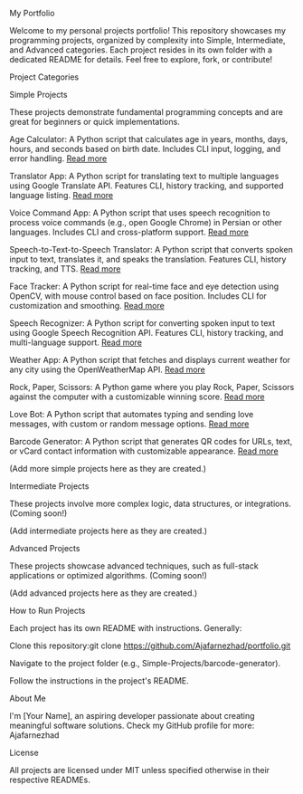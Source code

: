 My Portfolio

Welcome to my personal projects portfolio! This repository showcases my programming projects, organized by complexity into Simple, Intermediate, and Advanced categories. Each project resides in its own folder with a dedicated README for details. Feel free to explore, fork, or contribute!

Project Categories

Simple Projects

These projects demonstrate fundamental programming concepts and are great for beginners or quick implementations.

Age Calculator: A Python script that calculates age in years, months, days, hours, and seconds based on birth date. Includes CLI input, logging, and error handling. [Read more](Simple-Projects/age-calculator/README.md)

Translator App: A Python script for translating text to multiple languages using Google Translate API. Features CLI, history tracking, and supported language listing. [Read more](Simple-Projects/translator-app/README.md)

Voice Command App: A Python script that uses speech recognition to process voice commands (e.g., open Google Chrome) in Persian or other languages. Includes CLI and cross-platform support. [Read more](Simple-Projects/voice-command-app/README.md)

Speech-to-Text-to-Speech Translator: A Python script that converts spoken input to text, translates it, and speaks the translation. Features CLI, history tracking, and TTS. [Read more](Simple-Projects/speech-translator/README.md)

Face Tracker: A Python script for real-time face and eye detection using OpenCV, with mouse control based on face position. Includes CLI for customization and smoothing. [Read more](Simple-Projects/face-tracker/README.md)

Speech Recognizer: A Python script for converting spoken input to text using Google Speech Recognition API. Features CLI, history tracking, and multi-language support. [Read more](Simple-Projects/speech-recognizer/README.md)

Weather App: A Python script that fetches and displays current weather for any city using the OpenWeatherMap API. [Read more](Simple-Projects/weather-app/README.md)

Rock, Paper, Scissors: A Python game where you play Rock, Paper, Scissors against the computer with a customizable winning score. [Read more](Simple-Projects/rock-paper-scissors/README.md)

Love Bot: A Python script that automates typing and sending love messages, with custom or random message options. [Read more](Simple-Projects/love-bot/README.md)

Barcode Generator: A Python script that generates QR codes for URLs, text, or vCard contact information with customizable appearance. [Read more](Simple-Projects/barcode-generator/README.md)

(Add more simple projects here as they are created.)

Intermediate Projects

These projects involve more complex logic, data structures, or integrations. (Coming soon!)

(Add intermediate projects here as they are created.)

Advanced Projects

These projects showcase advanced techniques, such as full-stack applications or optimized algorithms. (Coming soon!)

(Add advanced projects here as they are created.)

How to Run Projects

Each project has its own README with instructions. Generally:



Clone this repository:git clone https://github.com/Ajafarnezhad/portfolio.git





Navigate to the project folder (e.g., Simple-Projects/barcode-generator).

Follow the instructions in the project's README.



About Me

I'm \[Your Name], an aspiring developer passionate about creating meaningful software solutions. Check my GitHub profile for more: Ajafarnezhad

License

All projects are licensed under MIT unless specified otherwise in their respective READMEs.










